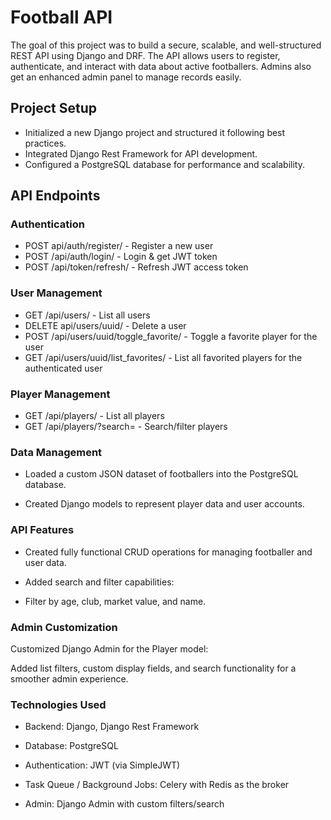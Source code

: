 # Football API  
The goal of this project was to build a secure, scalable, and well-structured REST API using Django and DRF. The API allows users to register, authenticate, and interact with data about active footballers. Admins also get an enhanced admin panel to manage records easily.

##  Project Setup
- Initialized a new Django project and structured it following best practices.
- Integrated Django Rest Framework for API development.
- Configured a PostgreSQL database for performance and scalability.

## API Endpoints
### Authentication
- POST	api/auth/register/	- Register a new user
- POST	/api/auth/login/	- Login & get JWT token
- POST	/api/token/refresh/	- Refresh JWT access token

### User Management
- GET     /api/users/  - List all users
- DELETE	api/users/uuid/	- Delete a user 
- POST	/api/users/uuid/toggle_favorite/	- Toggle a favorite player for the user
- GET	   /api/users/uuid/list_favorites/	- List all favorited players for the authenticated user

### Player Management
- GET	    /api/players/	- List all players
- GET	    /api/players/?search=	- Search/filter players

### Data Management
- Loaded a custom JSON dataset of footballers into the PostgreSQL database.

- Created Django models to represent player data and user accounts.

### API Features
- Created fully functional CRUD operations for managing footballer and user data.

- Added search and filter capabilities:

- Filter by age, club, market value, and name.

### Admin Customization
Customized Django Admin for the Player model:

Added list filters, custom display fields, and search functionality for a smoother admin experience.

### Technologies Used
- Backend: Django, Django Rest Framework

- Database: PostgreSQL

- Authentication: JWT (via SimpleJWT)

- Task Queue / Background Jobs: Celery with Redis as the broker

- Admin: Django Admin with custom filters/search

